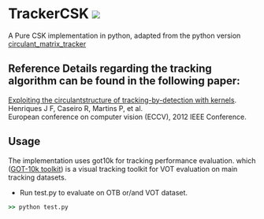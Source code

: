 # TrackerCSK ![](https://img.shields.io/badge/license-MIT-blue)
A Pure CSK implementation in python, adapted from the python version [circulant_matrix_tracker](https://github.com/rodrigob/circulant_matrix_tracker)

## Reference Details regarding the tracking algorithm can be found in the following paper:

[Exploiting the circulantstructure of tracking-by-detection with kernels](https://dl.acm.org/doi/10.1007/978-3-642-33765-9_50).    
Henriques J F, Caseiro R, Martins P, et al.  
European conference on computer vision (ECCV), 2012 IEEE Conference.

## Usage
The implementation uses got10k for tracking performance evaluation. which ([GOT-10k toolkit](https://github.com/got-10k/toolkit)) is a visual tracking toolkit for VOT evaluation on main tracking datasets.
* Run test.py to evaluate on OTB or/and VOT dataset.
```cmd 
>> python test.py 
```
